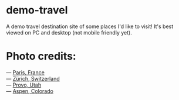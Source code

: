# demo-travel
A demo travel destination site of some places I'd like to visit! It's best viewed on PC and desktop (not mobile friendly yet). 

# Photo credits:
— [Paris, France](https://www.pexels.com/photo/the-eiffel-tower-in-paris-4173679/)
<br> — [Zürich, Switzerland](https://www.pexels.com/photo/city-water-building-bridge-4857651/)
<br> — [Provo, Utah](https://www.pexels.com/photo/utah-state-line-sign-under-blue-sky-11183986/)
<br> — [Aspen, Colorado](https://www.chicagomag.com/Chicago-Magazine/January-2015/Winter-Travel-2015-Aspen-Colorado/)
